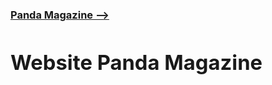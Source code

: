 [**<h3>Panda Magazine --><h3>**](https://maximmorkovnik.github.io/PandaMagazine/)
  
<h1>Website Panda Magazine</h1>
